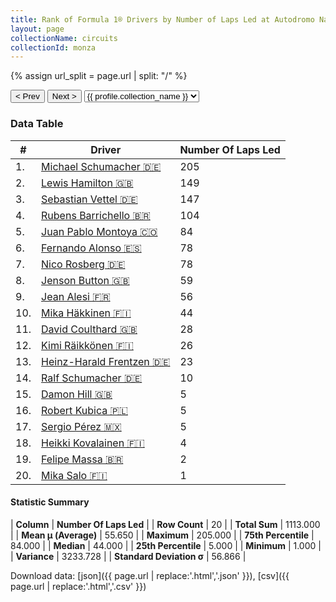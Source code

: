 ```yaml
---
title: Rank of Formula 1® Drivers by Number of Laps Led at Autodromo Nazionale di Monza
layout: page
collectionName: circuits
collectionId: monza
---
```


{% assign url_split = page.url | split: "/" %}
<div id="collection-navigation">
<button onclick="selector.options[selector.selectedIndex-1].value && (window.location = selector.options[selector.selectedIndex-1].value);">&lt; Prev</button>
<button onclick="selector.options[selector.selectedIndex+1].value && (window.location = selector.options[selector.selectedIndex+1].value);">Next &gt;</button>
<select id="selector" onchange="this.options[this.selectedIndex].value && (window.location = this.options[this.selectedIndex].value);">
  {% for collectionId in site.data[page.collectionName].refs %}
    {% if collectionId == page.collectionId %}
      {% assign selected = "selected" %}
    {% else %}
      {% assign selected = "" %}
    {% endif %}
    {% assign profile = site.data[page.collectionName][collectionId].profile %}
    <option value="/f1/{{ page.collectionName }}/{{ collectionId }}/{{ url_split[4] }}" {{ selected }}>{{ profile.collection_name }}</option>
  {% endfor %}
</select>
</div>

<canvas id="chart" width="400" height="180"></canvas>
<script>
var data = {
  "labels" : [
    "Michael Schumacher",
    "Lewis Hamilton",
    "Sebastian Vettel",
    "Rubens Barrichello",
    "Juan Pablo Montoya",
    "Fernando Alonso",
    "Nico Rosberg",
    "Jenson Button",
    "Jean Alesi",
    "Mika Häkkinen",
    "David Coulthard",
    "Kimi Räikkönen",
    "Heinz-Harald Frentzen",
    "Ralf Schumacher",
    "Damon Hill",
    "Robert Kubica",
    "Sergio Pérez",
    "Heikki Kovalainen",
    "Felipe Massa",
    "Mika Salo"
  ],
  "datasets" : [
    {
      "label" : "Number Of Laps Led",
      "data" : [
        205,
        149,
        147,
        104,
        84,
        78,
        78,
        59,
        56,
        44,
        28,
        26,
        23,
        10,
        5,
        5,
        5,
        4,
        2,
        1
      ],
      "borderColor" : [
        "#1D181E",
        "#1D181E",
        "#1D181E",
        "#1D181E",
        "#1D181E",
        "#1D181E",
        "#1D181E",
        "#1D181E",
        "#1D181E",
        "#1D181E",
        "#1D181E",
        "#1D181E",
        "#1D181E",
        "#1D181E",
        "#1D181E",
        "#1D181E",
        "#1D181E",
        "#1D181E",
        "#1D181E",
        "#1D181E"
      ],
      "borderWidth" : 1,
      "backgroundColor" : [
        "#9C8E8D",
        "#9C8E8D",
        "#9C8E8D",
        "#9C8E8D",
        "#9C8E8D",
        "#9C8E8D",
        "#9C8E8D",
        "#9C8E8D",
        "#9C8E8D",
        "#9C8E8D",
        "#9C8E8D",
        "#9C8E8D",
        "#9C8E8D",
        "#9C8E8D",
        "#9C8E8D",
        "#9C8E8D",
        "#9C8E8D",
        "#9C8E8D",
        "#9C8E8D",
        "#9C8E8D"
      ]
    }
  ]
};
var options = {
  legend: {
    display: false
  },
  scales: {
    xAxes: [{
      ticks: {
        beginAtZero: true,
        maxRotation: 180,
        display: window.innerWidth > 800
      }
    }],
    yAxes: [{
      ticks: {
        beginAtZero: true
      }
    }]
  },
  onResize: function(chart, size) {
    chart.options.scales.xAxes[0].ticks.display = size.width > 800;
  }
};
var chart = new Chart("chart", {
    data: data,
    type: 'bar',
    options: options
});
</script>



### Data Table

| # | Driver | Number Of Laps Led |
|--|--|--|
| 1. | [Michael Schumacher 🇩🇪](/f1/drivers/michael_schumacher) | 205 |
| 2. | [Lewis Hamilton 🇬🇧](/f1/drivers/hamilton) | 149 |
| 3. | [Sebastian Vettel 🇩🇪](/f1/drivers/vettel) | 147 |
| 4. | [Rubens Barrichello 🇧🇷](/f1/drivers/barrichello) | 104 |
| 5. | [Juan Pablo Montoya 🇨🇴](/f1/drivers/montoya) | 84 |
| 6. | [Fernando Alonso 🇪🇸](/f1/drivers/alonso) | 78 |
| 7. | [Nico Rosberg 🇩🇪](/f1/drivers/rosberg) | 78 |
| 8. | [Jenson Button 🇬🇧](/f1/drivers/button) | 59 |
| 9. | [Jean Alesi 🇫🇷](/f1/drivers/alesi) | 56 |
| 10. | [Mika Häkkinen 🇫🇮](/f1/drivers/hakkinen) | 44 |
| 11. | [David Coulthard 🇬🇧](/f1/drivers/coulthard) | 28 |
| 12. | [Kimi Räikkönen 🇫🇮](/f1/drivers/raikkonen) | 26 |
| 13. | [Heinz-Harald Frentzen 🇩🇪](/f1/drivers/frentzen) | 23 |
| 14. | [Ralf Schumacher 🇩🇪](/f1/drivers/ralf_schumacher) | 10 |
| 15. | [Damon Hill 🇬🇧](/f1/drivers/damon_hill) | 5 |
| 16. | [Robert Kubica 🇵🇱](/f1/drivers/kubica) | 5 |
| 17. | [Sergio Pérez 🇲🇽](/f1/drivers/perez) | 5 |
| 18. | [Heikki Kovalainen 🇫🇮](/f1/drivers/kovalainen) | 4 |
| 19. | [Felipe Massa 🇧🇷](/f1/drivers/massa) | 2 |
| 20. | [Mika Salo 🇫🇮](/f1/drivers/salo) | 1 |

#### Statistic Summary

| **Column** | **Number Of Laps Led** |
| **Row Count** | 20 |
| **Total Sum** | 1113.000 |
| **Mean μ (Average)** | 55.650 |
| **Maximum** | 205.000 |
| **75th Percentile** | 84.000 |
| **Median** | 44.000 |
| **25th Percentile** | 5.000 |
| **Minimum** | 1.000 |
| **Variance** | 3233.728 |
| **Standard Deviation σ** | 56.866 |

Download data: [json]({{ page.url | replace:'.html','.json' }}), [csv]({{ page.url | replace:'.html','.csv' }})
